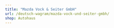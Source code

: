 ```yaml
---
title: "Mazda Vock & Seiter GmbH"
url: /deutsch-wagram/mazda-vock-und-seiter-gmbh/
shop: Autohaus
---
```

